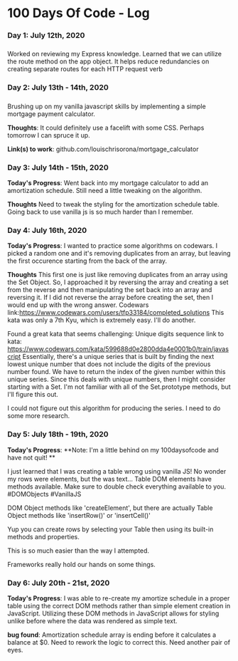 # 100 Days Of Code - Log

### Day 1: July 12th, 2020
##### 

Worked on reviewing my Express knowledge. Learned that we can utilize the route method on the app object. It helps reduce redundancies on creating separate routes for each HTTP request verb



### Day 2: July 13th - 14th, 2020
##### 

Brushing up on my vanilla javascript skills by implementing a simple mortgage payment calculator.

**Thoughts**: It could definitely use a facelift with some CSS. Perhaps tomorrow I can spruce it up.

**Link(s) to work**: github.com/louischrisorona/mortgage_calculator


### Day 3: July 14th - 15th, 2020

**Today's Progress**: Went back into my mortgage calculator to add an amortization schedule. Still need a little tweaking on the algorithm.

**Thoughts** Need to tweak the styling for the amortization schedule table. Going back to use vanilla js is so much harder than I remember.

### Day 4: July 16th, 2020
**Today's Progress**: I wanted to practice some algorithms on codewars. I picked a random one and it's removing duplicates from an array, but leaving the first occurence starting from the back of the array.

**Thoughts**  This first one is just like removing duplicates from an array using the Set Object. So, I approached it by reversing the array and creating a set from the reverse and then manipulating the set back into an array and reversing it. If I did not reverse the array before creating the set, then I would end up with the wrong answer.
Codewars link:https://www.codewars.com/users/tfp33184/completed_solutions   This kata was only a 7th Kyu, which is extremely easy. I'll do another.

Found a great kata that seems challenging: Unique digits sequence
link to kata: https://www.codewars.com/kata/599688d0e2800dda4e0001b0/train/javascript
Essentially, there's a unique series that is built by finding the next lowest unique number that does not include the digits of the previous number found.
We have to return the index of the given number within this unique series. Since this deals with unique numbers, then I might consider starting with a Set.
I'm not familiar with all of the Set.prototype methods, but I'll figure this out.

I could not figure out this algorithm for producing the series. I need to do some more research.

### Day 5: July 18th - 19th, 2020
**Today's Progress**: **Note: I'm a little behind on my 100daysofcode and have not quit! **

I just learned that I was creating a table wrong using vanilla JS! No wonder my rows were elements, but the <td> was text... Table DOM elements have methods available. Make sure to double check everything available to you.
#DOMObjects #VanillaJS


DOM Object methods like 'createElement', but there are actually Table Object methods like 'insertRow()' or 'insertCell()'

Yup you can create rows by selecting your Table then using its built-in methods and properties.

This is so much easier than the way I attempted.

Frameworks really hold our hands on some things.

### Day 6: July 20th - 21st, 2020
**Today's Progress**: I was able to re-create my amortize schedule in a proper table using the correct DOM methods rather than simple element creation in JavaScript. Utilizing these DOM methods in JavaScript allows for styling unlike before where the data was rendered as simple text.

**bug found**: Amortization schedule array is ending before it calculates a balance at $0. Need to rework the logic to correct this. Need another pair of eyes.
